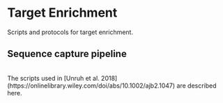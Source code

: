 # Target Enrichment
Scripts and protocols for target enrichment. 

<h2>Sequence capture pipeline</h2>
<br>
The scripts used in [Unruh et al. 2018] (https://onlinelibrary.wiley.com/doi/abs/10.1002/ajb2.1047) are described here. 
